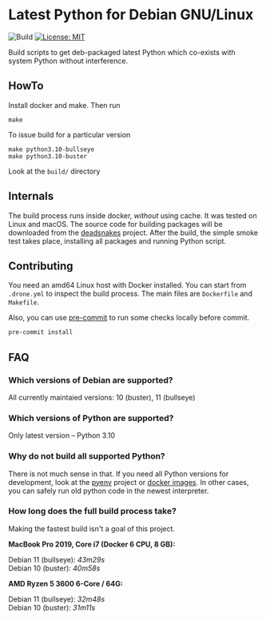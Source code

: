 # Latest Python for Debian GNU/Linux

![Build](https://github.com/weastur/python-debian/workflows/Build%20and%20Release/badge.svg)
[![License: MIT](https://img.shields.io/badge/License-MIT-blue.svg)](LICENSE)

Build scripts to get deb-packaged latest Python which co-exists with system Python without interference.

## HowTo

Install docker and make. Then run

```shell
make
```

To issue build for a particular version

```shell
make python3.10-bullseye
make python3.10-buster
```

Look at the `build/` directory

## Internals

The build process runs inside docker, *without* using cache. It was tested on Linux and macOS.
The source code for building packages will be downloaded from the [deadsnakes](https://github.com/deadsnakes) project.
After the build, the simple smoke test takes place, installing all packages and running Python script.

## Contributing

You need an amd64 Linux host with Docker installed.
You can start from `.drone.yml` to inspect the build process.
The main files are `Dockerfile` and `Makefile`.

Also, you can use [pre-commit](https://pre-commit.com) to run some checks
locally before commit.

```bash
pre-commit install
```

## FAQ

### Which versions of Debian are supported?

All currently maintaied versions: 10 (buster), 11 (bullseye)

### Which versions of Python are supported?

Only latest version – Python 3.10

### Why do not build all supported Python?

There is not much sense in that. If you need all Python versions for development, look at the
[pyenv](https://github.com/pyenv/pyenv) project or [docker images](https://hub.docker.com/_/python).
In other cases, you can safely run old python code in the newest interpreter.

### How long does the full build process take?

Making the fastest build isn't a goal of this project.

  **MacBook Pro 2019, Core i7 (Docker 6 CPU, 8 GB):**

  Debian 11 (bullseye): *43m29s*</br>
  Debian 10 (buster): *40m58s*</br>

  **AMD Ryzen 5 3600 6-Core / 64G:**

  Debian 11 (bullseye): *32m48s*</br>
  Debian 10 (buster): *31m11s*</br>
